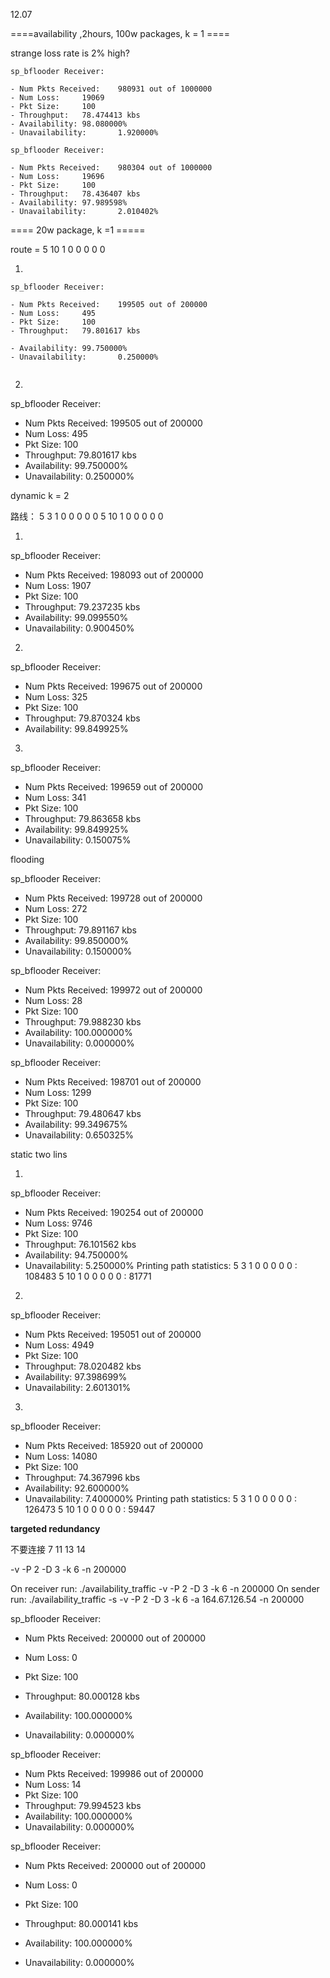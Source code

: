 12.07 



====availability ,2hours, 100w packages, k = 1 ====

strange loss rate is 2% high?

```
sp_bflooder Receiver:

- Num Pkts Received:    980931 out of 1000000
- Num Loss:     19069
- Pkt Size:     100
- Throughput:   78.474413 kbs
- Availability: 98.080000%
- Unavailability:       1.920000%
```

```
sp_bflooder Receiver:

- Num Pkts Received:    980304 out of 1000000
- Num Loss:     19696
- Pkt Size:     100
- Throughput:   78.436407 kbs
- Availability: 97.989598%
- Unavailability:       2.010402%

```



==== 20w package, k =1 =====

route = 5 10 1 0 0 0 0 0 

1.

```
sp_bflooder Receiver:

- Num Pkts Received:    199505 out of 200000
- Num Loss:     495
- Pkt Size:     100
- Throughput:   79.801617 kbs

- Availability: 99.750000%
- Unavailability:       0.250000%


```

2.

sp_bflooder Receiver:
- Num Pkts Received:    199505 out of 200000
- Num Loss:     495
- Pkt Size:     100
- Throughput:   79.801617 kbs
- Availability: 99.750000%
- Unavailability:       0.250000%



dynamic k = 2

路线： 5 3 1 0 0 0 0 0      5 10 1 0 0 0 0 0 

1.

sp_bflooder Receiver:
- Num Pkts Received:    198093 out of 200000
- Num Loss:     1907
- Pkt Size:     100
- Throughput:   79.237235 kbs
- Availability: 99.099550%
- Unavailability:       0.900450%



2.

sp_bflooder Receiver:
- Num Pkts Received:    199675 out of 200000
- Num Loss:     325
- Pkt Size:     100
- Throughput:   79.870324 kbs
- Availability: 99.849925%



3.

sp_bflooder Receiver:
- Num Pkts Received:    199659 out of 200000
- Num Loss:     341
- Pkt Size:     100
- Throughput:   79.863658 kbs
- Availability: 99.849925%
- Unavailability:       0.150075%



flooding

sp_bflooder Receiver:
- Num Pkts Received:    199728 out of 200000
- Num Loss:     272
- Pkt Size:     100
- Throughput:   79.891167 kbs
- Availability: 99.850000%
- Unavailability:       0.150000%



sp_bflooder Receiver:
- Num Pkts Received:    199972 out of 200000
- Num Loss:     28
- Pkt Size:     100
- Throughput:   79.988230 kbs
- Availability: 100.000000%
- Unavailability:       0.000000%



sp_bflooder Receiver:
- Num Pkts Received:    198701 out of 200000
- Num Loss:     1299
- Pkt Size:     100
- Throughput:   79.480647 kbs
- Availability: 99.349675%
- Unavailability:       0.650325%





static two lins

1.

sp_bflooder Receiver:
- Num Pkts Received:    190254 out of 200000
- Num Loss:     9746
- Pkt Size:     100
- Throughput:   76.101562 kbs
- Availability: 94.750000%
- Unavailability:       5.250000%
Printing path statistics:
5 3 1 0 0 0 0 0 : 108483
5 10 1 0 0 0 0 0 : 81771

2.

sp_bflooder Receiver:
- Num Pkts Received:    195051 out of 200000
- Num Loss:     4949
- Pkt Size:     100
- Throughput:   78.020482 kbs
- Availability: 97.398699%
- Unavailability:       2.601301%



3.

sp_bflooder Receiver:
- Num Pkts Received:    185920 out of 200000
- Num Loss:     14080
- Pkt Size:     100
- Throughput:   74.367996 kbs
- Availability: 92.600000%
- Unavailability:       7.400000%
Printing path statistics:
5 3 1 0 0 0 0 0 : 126473
5 10 1 0 0 0 0 0 : 59447



**targeted redundancy**

不要连接 7 11 13 14

 -v -P 2 -D 3 -k 6 -n 200000

On receiver run: ./availability_traffic  -v -P 2 -D 3 -k 6 -n 200000
On sender run: ./availability_traffic   -s -v -P 2 -D 3 -k 6 -a 164.67.126.54 -n 200000



sp_bflooder Receiver:

- Num Pkts Received:    200000 out of 200000

- Num Loss:     0

- Pkt Size:     100

- Throughput:   80.000128 kbs

- Availability: 100.000000%

- Unavailability:       0.000000%

  

sp_bflooder Receiver:

- Num Pkts Received:    199986 out of 200000
- Num Loss:     14
- Pkt Size:     100
- Throughput:   79.994523 kbs
- Availability: 100.000000%
- Unavailability:       0.000000%



sp_bflooder Receiver:

- Num Pkts Received:    200000 out of 200000
- Num Loss:     0
- Pkt Size:     100
- Throughput:   80.000141 kbs

- Availability: 100.000000%
- Unavailability:       0.000000%







